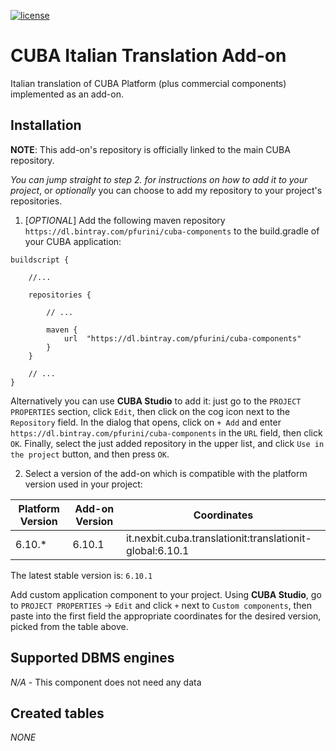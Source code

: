 [![license](https://img.shields.io/badge/license-Apache%20License%202.0-blue.svg?style=flat)](http://www.apache.org/licenses/LICENSE-2.0)

# CUBA Italian Translation Add-on

Italian translation of CUBA Platform (plus commercial components) implemented as an add-on.

## Installation

**NOTE**: This add-on's repository is officially linked to the main CUBA repository.

*You can jump straight to step 2. for instructions on how to add it to your project*, or *optionally*
you can choose to add my repository to your project's repositories.  

1. [*OPTIONAL*] Add the following maven repository `https://dl.bintray.com/pfurini/cuba-components` to the build.gradle of your CUBA application:

```
buildscript {
    
    //...
    
    repositories {
    
        // ...
    
        maven {
            url  "https://dl.bintray.com/pfurini/cuba-components"
        }
    }
    
    // ...
}
```

Alternatively you can use **CUBA Studio** to add it: just go to the `PROJECT PROPERTIES` section,
click `Edit`, then click on the cog icon next to the `Repository` field.
In the dialog that opens, click on `+ Add` and enter `https://dl.bintray.com/pfurini/cuba-components`
in the `URL` field, then click `OK`. Finally, select the just added repository in the upper list,
and click `Use in the project` button, and then press `OK`.

2. Select a version of the add-on which is compatible with the platform version used in your project:

| Platform Version | Add-on Version | Coordinates
| ---------------- | -------------- | ------------
| 6.10.*           | 6.10.1          | it.nexbit.cuba.translationit:translationit-global:6.10.1

The latest stable version is: `6.10.1`

Add custom application component to your project. Using **CUBA Studio**, go to `PROJECT PROPERTIES` -> `Edit` and click `+` next to `Custom components`,
then paste into the first field the appropriate coordinates for the desired version, picked from the table above.

## Supported DBMS engines

_N/A_ - This component does not need any data

## Created tables

_NONE_
